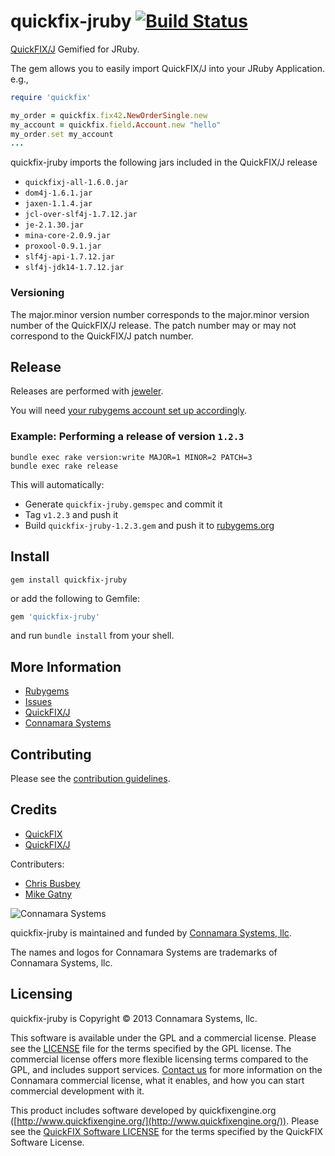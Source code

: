 quickfix-jruby [![Build Status](https://travis-ci.org/connamara/quickfix-jruby.png)](https://travis-ci.org/connamara/quickfix-jruby)
==============

[QuickFIX/J](http://www.quickfixj.org/) Gemified for JRuby.

The gem allows you to easily import QuickFIX/J into your JRuby Application. e.g.,

``` ruby
require 'quickfix'

my_order = quickfix.fix42.NewOrderSingle.new
my_account = quickfix.field.Account.new "hello"
my_order.set my_account
...
```

quickfix-jruby imports the following jars included in the QuickFIX/J release

* `quickfixj-all-1.6.0.jar`
* `dom4j-1.6.1.jar`
* `jaxen-1.1.4.jar`
* `jcl-over-slf4j-1.7.12.jar`
* `je-2.1.30.jar`
* `mina-core-2.0.9.jar`
* `proxool-0.9.1.jar`
* `slf4j-api-1.7.12.jar`
* `slf4j-jdk14-1.7.12.jar`

### Versioning

The major.minor version number corresponds to the major.minor version number of the QuickFIX/J release.  The patch number may or may not correspond to the QuickFIX/J patch number.

Release
-------

Releases are performed with [jeweler](https://github.com/technicalpickles/jeweler).

You will need [your rubygems account set up accordingly](http://guides.rubygems.org/make-your-own-gem/).

### Example: Performing a release of version `1.2.3`

```shell
bundle exec rake version:write MAJOR=1 MINOR=2 PATCH=3
bundle exec rake release
```

This will automatically:

* Generate `quickfix-jruby.gemspec` and commit it
* Tag `v1.2.3` and push it
* Build `quickfix-jruby-1.2.3.gem` and push it to [rubygems.org](https://rubygems.org/)

Install
-------

```shell
gem install quickfix-jruby
```

or add the following to Gemfile:
```ruby
gem 'quickfix-jruby'
```
and run `bundle install` from your shell.


More Information
----------------

* [Rubygems](https://rubygems.org/gems/quickfix-jruby)
* [Issues](https://github.com/connamara/quickfix-jruby/issues)
* [QuickFIX/J](http://www.quickfixj.org/) 
* [Connamara Systems](http://connamara.com)

Contributing
------------

Please see the [contribution guidelines](https://github.com/connamara/quickfix-jruby/blob/master/CONTRIBUTION_GUIDELINES.md).


Credits
-------

* [QuickFIX](http://www.quickfixengine.org/) 
* [QuickFIX/J](http://www.quickfixj.org/) 

Contributers:

* [Chris Busbey](https://github.com/cbusbey)
* [Mike Gatny](https://github.com/mgatny)

![Connamara Systems](http://www.connamara.com/images/home-connamara-logo-lg.png)

quickfix-jruby is maintained and funded by [Connamara Systems, llc](http://connamara.com).

The names and logos for Connamara Systems are trademarks of Connamara Systems, llc.

Licensing
---------
quickfix-jruby is Copyright © 2013 Connamara Systems, llc. 

This software is available under the GPL and a commercial license.  Please see the [LICENSE](https://github.com/connamara/quickfix-jruby/blob/master/LICENSE.txt) file for the terms specified by the GPL license.  The commercial license offers more flexible licensing terms compared to the GPL, and includes support services.  [Contact us](mailto:info@connamara.com) for more information on the Connamara commercial license, what it enables, and how you can start commercial development with it.

This product includes software developed by quickfixengine.org ([http://www.quickfixengine.org/](http://www.quickfixengine.org/)). Please see the [QuickFIX Software LICENSE](https://github.com/connamara/quickfix-jruby/blob/master/QUICKFIX_LICENSE.txt) for the terms specified by the QuickFIX Software License.
